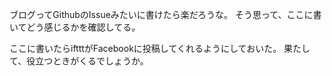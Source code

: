 ブログってGithubのIssueみたいに書けたら楽だろうな。
そう思って、ここに書いてどう感じるかを確認してる。

ここに書いたらiftttがFacebookに投稿してくれるようにしておいた。
果たして、役立つときがくるでしょうか。
